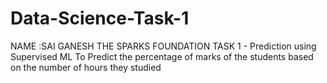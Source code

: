 # Data-Science-Task-1

NAME :SAI GANESH THE SPARKS FOUNDATION TASK 1 - Prediction using Supervised ML To Predict the percentage of marks of the students based on the number of hours they studied
